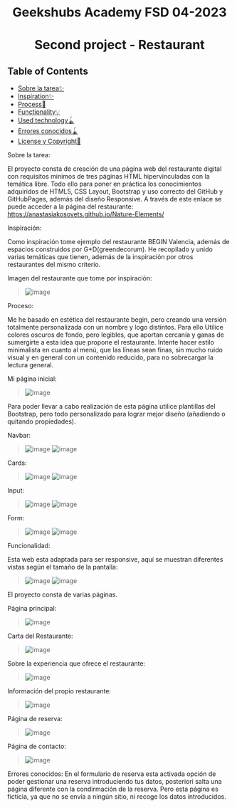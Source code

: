<h1 align="center">Geekshubs Academy FSD 04-2023</h1>

<h1 align="center">Second project - Restaurant</h1>

## Table of Contents

- [Sobre la tarea:sparkles:](#sobre)
- [Inspiration:sparkles:](#inspiration)
- [Process:hammer:](#process)
- [Functionality:bulb:](#functionality)
- [Used technology🪀](#used-technology)
- [Errores conocidos🪀](#errors)
- [License y Copyright📃](#license-y-copyright)


Sobre la tarea:

El proyecto consta de creación de una página web del restaurante digital con requisitos mínimos de tres páginas HTML hipervinculadas con la temática libre. Todo ello para poner en práctica los conocimientos adquiridos de HTML5, CSS Layout, Bootstrap y uso correcto del GitHub y GitHubPages, además del diseño Responsive.
	A  través de este enlace se puede acceder a la página del restaurante:
    https://anastasiakosovets.github.io/Nature-Elements/

Inspiración:

Como inspiración tome ejemplo del restaurante BEGIN Valencia, además de espacios construidos por G+D(greendecorum). He recopilado y unido varias temáticas que tienen, además de la inspiración por otros restaurantes del mismo criterio. 

Imagen del restaurante que tome por inspiración:
> ![image](./img/begin.png)

Proceso:

Me he basado en estética del restaurante begin, pero creando una versión totalmente personalizada con un nombre y logo distintos. Para ello Utilice colores oscuros de fondo, pero legibles, que aportan cercanía y ganas de sumergirte a esta idea que propone el restaurante. Intente hacer estilo minimalista en cuanto al menú, que las líneas sean finas, sin mucho ruido visual y en general con un contenido reducido, para no sobrecargar la lectura general. 

Mi página inicial:
> ![image](./img/myrest.png)

Para poder llevar a cabo realización de esta página utilice plantillas del Bootstrap, pero todo personalizado para lograr mejor diseño (añadiendo o quitando propiedades).

Navbar:
> ![image](./img/navBarBootstrap.png)
> ![image](./img/naavBar.png)

Cards:
> ![image](./img/cardBootstrap.png) ![image](./img/card.png)

Input:
> ![image](./img/inputBootstrap.png)
> ![image](./img/input.png)

Form:
> ![image](./img/formBootstrap.png)
> ![image](./img/form.png)

Funcionalidad:

Esta web esta adaptada para ser responsive, aquí se muestran diferentes vistas según el tamaño de la pantalla:
> ![image](./img/menuScreen.png)
> ![image](./img/comparationScreen.png)

El proyecto consta de varias páginas.

Página principal:
> ![image](./img/myrest.png)

Carta del Restaurante:
> ![image](./img/menuScreen.png)

Sobre la experiencia que ofrece el restaurante:
> ![image](./img/expScreen.png)

Información del propio restaurante:
> ![image](./img/aboutScreen.png)

Página de reserva:
> ![image](./img/reservScreen.png)

Página de contacto:
> ![image](./img/contactScreen.png)

Errores conocidos:
En el formulario de reserva esta activada opción de poder gestionar una reserva introduciendo tus datos, posteriori salta una página diferente con la condirmación de la reserva. Pero esta página es ficticia, ya que no se envía a ningún sitio, ni recoge los datos introducidos.
